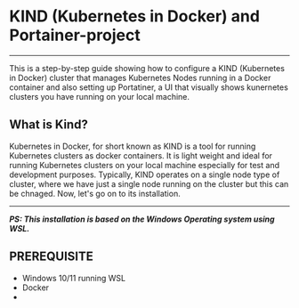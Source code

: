# **KIND (Kubernetes in Docker) and Portainer-project**
---
This is a step-by-step guide showing how to configure a KIND (Kubernetes in Docker) cluster that manages Kubernetes Nodes running in a Docker container and also setting up Portatiner, a UI that visually shows kunernetes clusters you have running on your local machine.
## **What is Kind?**
Kubernetes in Docker, for short known as KIND is a tool for running Kubernetes clusters as docker containers. It is light weight and ideal for running Kubernetes clusters on your local machine especially for test and development purposes. Typically, KIND operates on a single node type of cluster, where we have just a single node running on the cluster but this can be chnaged.
Now, let's go on to its installation.
___
*__PS: This installation is based on the Windows Operating system using WSL.__*

## PREREQUISITE
- Windows 10/11 running WSL
- Docker
- 




